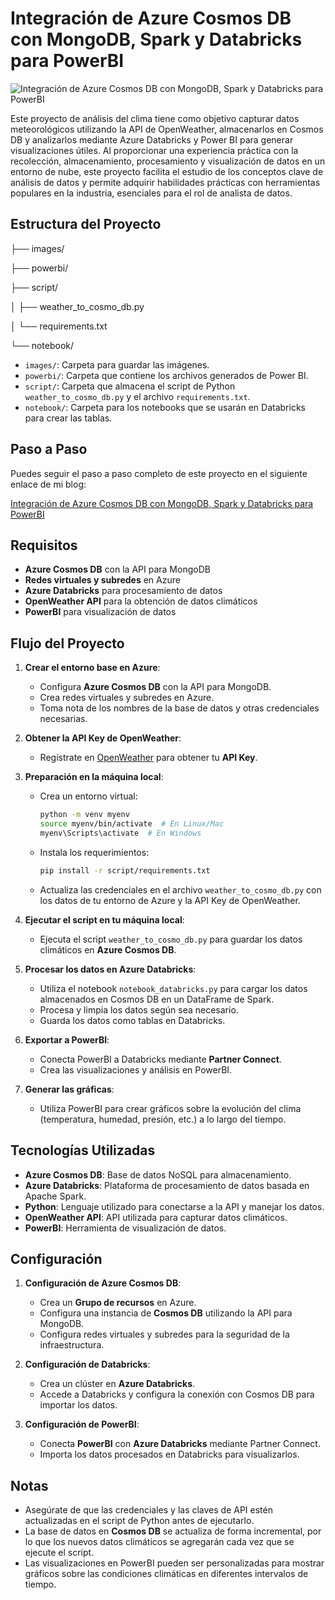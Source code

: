 # Integración de Azure Cosmos DB con MongoDB, Spark y Databricks para PowerBI

![Integración de Azure Cosmos DB con MongoDB, Spark y Databricks para PowerBI](https://github.com/user-attachments/assets/17aecc3f-fb18-4d37-b4c7-f356c0f60604)

Este proyecto de análisis del clima tiene como objetivo capturar datos meteorológicos utilizando la API de OpenWeather, almacenarlos en Cosmos DB y analizarlos mediante Azure Databricks y Power BI para generar visualizaciones útiles. Al proporcionar una experiencia práctica con la recolección, almacenamiento, procesamiento y visualización de datos en un entorno de nube, este proyecto facilita el estudio de los conceptos clave de análisis de datos y permite adquirir habilidades prácticas con herramientas populares en la industria, esenciales para el rol de analista de datos.

## Estructura del Proyecto

├── images/

├── powerbi/

├── script/

│   ├── weather_to_cosmo_db.py

│   └── requirements.txt

└── notebook/

- `images/`: Carpeta para guardar las imágenes.
- `powerbi/`: Carpeta que contiene los archivos generados de Power BI.
- `script/`: Carpeta que almacena el script de Python `weather_to_cosmo_db.py` y el archivo `requirements.txt`.
- `notebook/`: Carpeta para los notebooks que se usarán en Databricks para crear las tablas.

## Paso a Paso

Puedes seguir el paso a paso completo de este proyecto en el siguiente enlace de mi blog:

[Integración de Azure Cosmos DB con MongoDB, Spark y Databricks para PowerBI](https://leonardonarvaez.com/blog/detail/integracion-de-azure-cosmos-db-con-mongodb-spark-y-databricks-para-powerbi/)

## Requisitos

- **Azure Cosmos DB** con la API para MongoDB
- **Redes virtuales y subredes** en Azure
- **Azure Databricks** para procesamiento de datos
- **OpenWeather API** para la obtención de datos climáticos
- **PowerBI** para visualización de datos

## Flujo del Proyecto

1. **Crear el entorno base en Azure**:
   - Configura **Azure Cosmos DB** con la API para MongoDB.
   - Crea redes virtuales y subredes en Azure.
   - Toma nota de los nombres de la base de datos y otras credenciales necesarias.

2. **Obtener la API Key de OpenWeather**:
   - Regístrate en [OpenWeather](https://openweathermap.org/api) para obtener tu **API Key**.

3. **Preparación en la máquina local**:
   - Crea un entorno virtual:
     ```bash
     python -m venv myenv
     source myenv/bin/activate  # En Linux/Mac
     myenv\Scripts\activate  # En Windows
     ```
   - Instala los requerimientos:
     ```bash
     pip install -r script/requirements.txt
     ```
   - Actualiza las credenciales en el archivo `weather_to_cosmo_db.py` con los datos de tu entorno de Azure y la API Key de OpenWeather.

4. **Ejecutar el script en tu máquina local**:
   - Ejecuta el script `weather_to_cosmo_db.py` para guardar los datos climáticos en **Azure Cosmos DB**.

5. **Procesar los datos en Azure Databricks**:
   - Utiliza el notebook `notebook_databricks.py` para cargar los datos almacenados en Cosmos DB en un DataFrame de Spark.
   - Procesa y limpia los datos según sea necesario.
   - Guarda los datos como tablas en Databricks.

6. **Exportar a PowerBI**:
   - Conecta PowerBI a Databricks mediante **Partner Connect**.
   - Crea las visualizaciones y análisis en PowerBI.

7. **Generar las gráficas**:
   - Utiliza PowerBI para crear gráficos sobre la evolución del clima (temperatura, humedad, presión, etc.) a lo largo del tiempo.

## Tecnologías Utilizadas

- **Azure Cosmos DB**: Base de datos NoSQL para almacenamiento.
- **Azure Databricks**: Plataforma de procesamiento de datos basada en Apache Spark.
- **Python**: Lenguaje utilizado para conectarse a la API y manejar los datos.
- **OpenWeather API**: API utilizada para capturar datos climáticos.
- **PowerBI**: Herramienta de visualización de datos.

## Configuración

1. **Configuración de Azure Cosmos DB**:
   - Crea un **Grupo de recursos** en Azure.
   - Configura una instancia de **Cosmos DB** utilizando la API para MongoDB.
   - Configura redes virtuales y subredes para la seguridad de la infraestructura.

2. **Configuración de Databricks**:
   - Crea un clúster en **Azure Databricks**.
   - Accede a Databricks y configura la conexión con Cosmos DB para importar los datos.

3. **Configuración de PowerBI**:
   - Conecta **PowerBI** con **Azure Databricks** mediante Partner Connect.
   - Importa los datos procesados en Databricks para visualizarlos.

## Notas

- Asegúrate de que las credenciales y las claves de API estén actualizadas en el script de Python antes de ejecutarlo.
- La base de datos en **Cosmos DB** se actualiza de forma incremental, por lo que los nuevos datos climáticos se agregarán cada vez que se ejecute el script.
- Las visualizaciones en PowerBI pueden ser personalizadas para mostrar gráficos sobre las condiciones climáticas en diferentes intervalos de tiempo.


